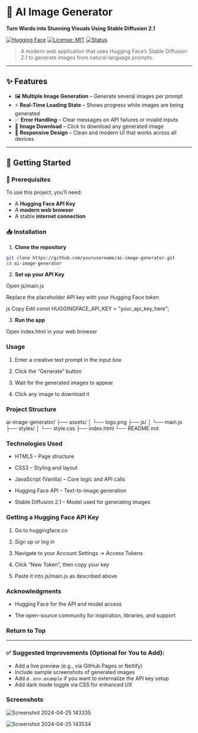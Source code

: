 # 🧠 AI Image Generator

**Turn Words into Stunning Visuals Using Stable Diffusion 2.1**

[![Hugging Face](https://img.shields.io/badge/API-Hugging%20Face-blue)](https://huggingface.co/)
[![License: MIT](https://img.shields.io/badge/License-MIT-yellow.svg)](LICENSE)
[![Status](https://img.shields.io/badge/status-active-success.svg)]()

> A modern web application that uses Hugging Face’s Stable Diffusion 2.1 to generate images from natural language prompts.

---

## ✨ Features

- 🖼️ **Multiple Image Generation** – Generate several images per prompt
- ⚡ **Real-Time Loading State** – Shows progress while images are being generated
- ✅ **Error Handling** – Clear messages on API failures or invalid inputs
- 💾 **Image Download** – Click to download any generated image
- 📱 **Responsive Design** – Clean and modern UI that works across all devices

---

## 🚀 Getting Started

### 🔧 Prerequisites

To use this project, you’ll need:

- A **Hugging Face API Key**
- A **modern web browser**
- A stable **internet connection**

### 📥 Installation

1. **Clone the repository**

```bash
git clone https://github.com/yourusername/ai-image-generator.git
cd ai-image-generator
```

2. **Set up your API Key**

Open js/main.js

Replace the placeholder API key with your Hugging Face token

js
Copy
Edit
const HUGGINGFACE_API_KEY = "your_api_key_here";

3. **Run the app**

Open index.html in your web browser

### Usage

1. Enter a creative text prompt in the input box

2. Click the “Generate” button

3. Wait for the generated images to appear

4. Click any image to download it

### Project Structure

ai-image-generator/
├── assets/
│   └── logo.png
├── js/
│   └── main.js
├── styles/
│   └── style.css
├── index.html
└── README.md

### Technologies Used

- HTML5 – Page structure

- CSS3 – Styling and layout

- JavaScript (Vanilla) – Core logic and API calls

- Hugging Face API – Text-to-image generation

- Stable Diffusion 2.1 – Model used for generating images

### Getting a Hugging Face API Key

1. Go to huggingface.co

2. Sign up or log in

3. Navigate to your Account Settings → Access Tokens

4. Click “New Token”, then copy your key

5. Paste it into js/main.js as described above

### Acknowledgments

- Hugging Face for the API and model access

- The open-source community for inspiration, libraries, and support

### Return to Top


---

### ✅ Suggested Improvements (Optional for You to Add):

- Add a live preview (e.g., via GitHub Pages or Netlify)
- Include sample screenshots of generated images
- Add a `.env.example` if you want to externalize the API key setup
- Add dark mode toggle via CSS for enhanced UX

### Screenshots
![Screenshot 2024-04-25 143335](https://github.com/user-attachments/assets/5957b3d4-8317-4686-b36d-bfb449af8d4a)

![Screenshot 2024-04-25 143534](https://github.com/user-attachments/assets/7e1b57a1-a762-44af-8da4-8bdd5885b6a0)
